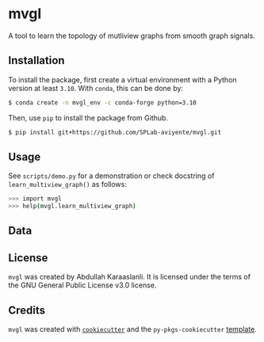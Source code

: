# mvgl

A tool to learn the topology of mutliview graphs from smooth graph signals.

## Installation
To install the package, first create a virtual environment with a Python version at least `3.10`. With `conda`, this can be done by: 
```bash
$ conda create -n mvgl_env -c conda-forge python=3.10
```
Then, use `pip` to install the package from Github. 
```bash
$ pip install git+https://github.com/SPLab-aviyente/mvgl.git
```

## Usage

See `scripts/demo.py` for a demonstration or check docstring of `learn_multiview_graph()` as follows:
```bash
>>> import mvgl
>>> help(mvgl.learn_multiview_graph)
```

## Data

## License

`mvgl` was created by Abdullah Karaaslanli. It is licensed under the terms of
the GNU General Public License v3.0 license.

## Credits

`mvgl` was created with
[`cookiecutter`](https://cookiecutter.readthedocs.io/en/latest/) and the
`py-pkgs-cookiecutter`
[template](https://github.com/py-pkgs/py-pkgs-cookiecutter).